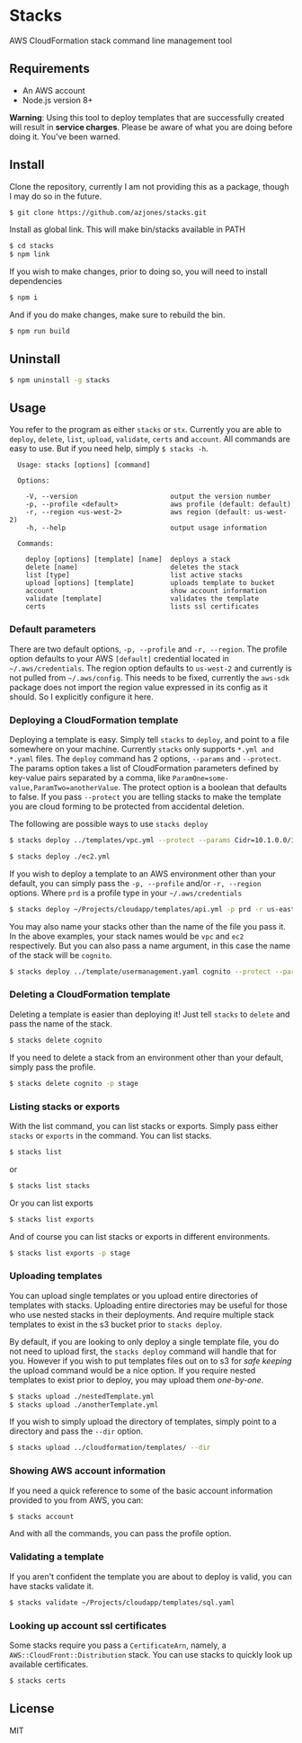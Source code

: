# Stacks

AWS CloudFormation stack command line management tool

## Requirements

* An AWS account
* Node.js version 8+

**Warning**: Using this tool to deploy templates that are successfully created will result in **service charges**. Please be aware of what you are doing before doing it. You've been warned.

## Install

Clone the repository, currently I am not providing this as a package, though I may do so in the future.

```bash
$ git clone https://github.com/azjones/stacks.git
```

Install as global link. This will make bin/stacks available in PATH

```bash
$ cd stacks
$ npm link
```

If you wish to make changes, prior to doing so, you will need to install dependencies

```bash
$ npm i
```

And if you do make changes, make sure to rebuild the bin.

```bash
$ npm run build
```

## Uninstall

```bash
$ npm uninstall -g stacks
```

## Usage

You refer to the program as either `stacks` or `stx`. Currently you are able to `deploy`, `delete`, `list`, `upload`, `validate`, `certs` and `account`. All commands are easy to use. But if you need help, simply `$ stacks -h`.

```
  Usage: stacks [options] [command]

  Options:

    -V, --version                       output the version number
    -p, --profile <default>             aws profile (default: default)
    -r, --region <us-west-2>            aws region (default: us-west-2)
    -h, --help                          output usage information

  Commands:

    deploy [options] [template] [name]  deploys a stack
    delete [name]                       deletes the stack
    list [type]                         list active stacks
    upload [options] [template]         uploads template to bucket
    account                             show account information
    validate [template]                 validates the template
    certs                               lists ssl certificates
```

### Default parameters

There are two default options, `-p, --profile` and `-r, --region`. The profile option defaults to your AWS `[default]` credential located in `~/.aws/credentials`. The region option defaults to `us-west-2` and currently is not pulled from `~/.aws/config`. This needs to be fixed, currently the `aws-sdk` package does not import the region value expressed in its config as it should. So I explicitly configure it here.

### Deploying a CloudFormation template

Deploying a template is easy. Simply tell `stacks` to `deploy`, and point to a file somewhere on your machine. Currently `stacks` only supports `*.yml and *.yaml` files. The `deploy` command has 2 options, `--params` and `--protect`. The params option takes a list of CloudFormation parameters defined by key-value pairs separated by a comma, like `ParamOne=some-value,ParamTwo=anotherValue`. The protect option is a boolean that defaults to false. If you pass `--protect` you are telling stacks to make the template you are cloud forming to be protected from accidental deletion.

The following are possible ways to use `stacks deploy`

```bash
$ stacks deploy ../templates/vpc.yml --protect --params Cidr=10.1.0.0/16
```

```bash
$ stacks deploy ./ec2.yml
```

If you wish to deploy a template to an AWS environment other than your default, you can simply pass the `-p, --profile` and/or `-r, --region` options. Where `prd` is a profile type in your `~/.aws/credentials`

```bash
$ stacks deploy ~/Projects/cloudapp/templates/api.yml -p prd -r us-east-1
```

You may also name your stacks other than the name of the file you pass it. In the above examples, your stack names would be `vpc` and `ec2` respectively. But you can also pass a name argument, in this case the name of the stack will be `cognito`.

```bash
$ stacks deploy ../template/usermanagement.yaml cognito --protect --params AuthName=test -p stage
```

### Deleting a CloudFormation template

Deleting a template is easier than deploying it! Just tell `stacks` to `delete` and pass the name of the stack.

```bash
$ stacks delete cognito
```

If you need to delete a stack from an environment other than your default, simply pass the profile.

```bash
$ stacks delete cognito -p stage
```

### Listing stacks or exports

With the list command, you can list stacks or exports. Simply pass either `stacks` or `exports` in the command. You can list stacks.

```bash
$ stacks list
```

or

```bash
$ stacks list stacks
```

Or you can list exports

```bash
$ stacks list exports
```

And of course you can list stacks or exports in different environments.

```bash
$ stacks list exports -p stage
```

### Uploading templates

You can upload single templates or you upload entire directories of templates with stacks. Uploading entire directories may be useful for those who use nested stacks in their deployments. And require multiple stack templates to exist in the s3 bucket prior to `stacks deploy`.

By default, if you are looking to only deploy a single template file, you do not need to upload first, the `stacks deploy` command will handle that for you. However if you wish to put templates files out on to s3 for _safe keeping_ the upload command would be a nice option. If you require nested templates to exist prior to deploy, you may upload them _one-by-one_.

```bash
$ stacks upload ./nestedTemplate.yml
$ stacks upload ./anotherTemplate.yml
```

If you wish to simply upload the directory of templates, simply point to a directory and pass the `--dir` option.

```bash
$ stacks upload ../cloudformation/templates/ --dir
```

### Showing AWS account information

If you need a quick reference to some of the basic account information provided to you from AWS, you can:

```bash
$ stacks account
```

And with all the commands, you can pass the profile option.

### Validating a template

If you aren't confident the template you are about to deploy is valid, you can have stacks validate it.

```bash
$ stacks validate ~/Projects/cloudapp/templates/sql.yaml
```

### Looking up account ssl certificates

Some stacks require you pass a `CertificateArn`, namely, a `AWS::CloudFront::Distribution` stack. You can use stacks to quickly look up available certificates.

```bash
$ stacks certs
```

## License

MIT
